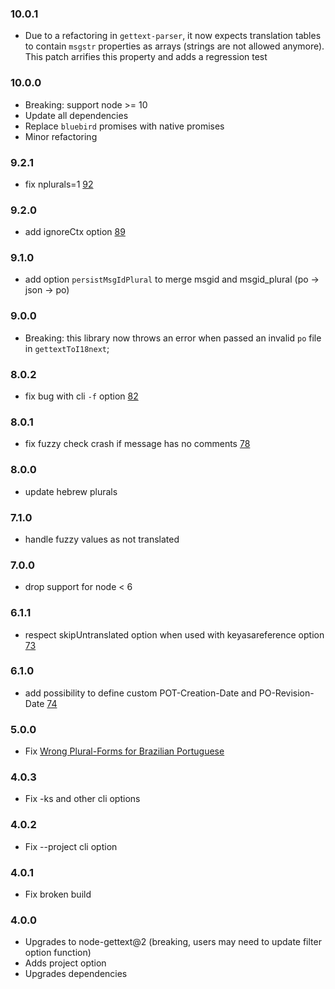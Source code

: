 ### 10.0.1

- Due to a refactoring in `gettext-parser`, it now expects translation tables to contain `msgstr` properties as arrays (strings are not allowed anymore). This patch arrifies this property and adds a regression test

### 10.0.0

- Breaking: support node >= 10
- Update all dependencies
- Replace `bluebird` promises with native promises
- Minor refactoring

### 9.2.1

- fix nplurals=1  [92](https://github.com/i18next/i18next-gettext-converter/pull/92)

### 9.2.0

- add ignoreCtx option  [89](https://github.com/i18next/i18next-gettext-converter/pull/89)

### 9.1.0

- add option `persistMsgIdPlural` to merge msgid and msgid_plural (po -> json -> po)

### 9.0.0

- Breaking: this library now throws an error when passed an invalid `po` file in `gettextToI18next`;

### 8.0.2

- fix bug with cli `-f` option [82](https://github.com/i18next/i18next-gettext-converter/pull/82)

### 8.0.1

- fix fuzzy check crash if message has no comments [78](https://github.com/i18next/i18next-gettext-converter/issues/78)

### 8.0.0

- update hebrew plurals

### 7.1.0

- handle fuzzy values as not translated

### 7.0.0

- drop support for node < 6

### 6.1.1

- respect skipUntranslated option when used with keyasareference option [73](https://github.com/i18next/i18next-gettext-converter/pull/73)

### 6.1.0

- add possibility to define custom POT-Creation-Date and PO-Revision-Date [74](https://github.com/i18next/i18next-gettext-converter/pull/74)

### 5.0.0

- Fix [Wrong Plural-Forms for Brazilian Portuguese](https://github.com/i18next/i18next-gettext-converter/issues/67)

### 4.0.3

- Fix -ks and other cli options

### 4.0.2

- Fix --project cli option

### 4.0.1

- Fix broken build

### 4.0.0

- Upgrades to node-gettext@2 (breaking, users may need to update filter option function)
- Adds project option
- Upgrades dependencies
